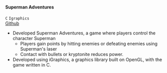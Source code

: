 #### **Superman Adventures**

`C` `Igraphics`
<br><i class="fab fa-github"></i> [Github](https://github.com/ehsanulkader/SupermanAdventures)

- Developed Superman Adventures, a game where players control the character Superman 
    - Players gain points by hitting enemies or defeating enemies using Superman's laser
    - Contact with bullets or kryptonite reduces power.
- Developed using iGraphics, a graphics library built on OpenGL, with the game written in C.
